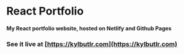 # React Portfolio

#### My React portfolio website, hosted on Netlify and Github Pages

### See it live at [https://kylbutlr.com](https://kylbutlr.com)
